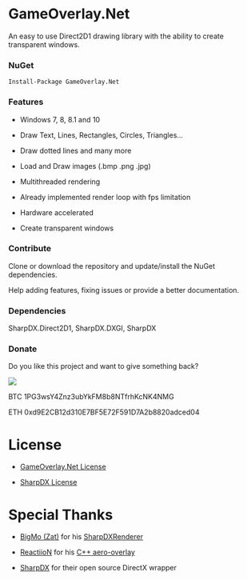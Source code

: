 
# GameOverlay.Net

  

An easy to use Direct2D1 drawing library with the ability to create transparent windows.

  

### NuGet

  
	Install-Package GameOverlay.Net

  

### Features

  

- Windows 7, 8, 8.1 and 10

- Draw Text, Lines, Rectangles, Circles, Triangles...

- Draw dotted lines and many more

- Load and Draw images (.bmp .png .jpg)

- Multithreaded rendering

- Already implemented render loop with fps limitation

- Hardware accelerated

- Create transparent windows

  

### Contribute

  

Clone or download the repository and update/install the NuGet dependencies.

  

Help adding features, fixing issues or provide a better documentation.

  

### Dependencies

  

SharpDX.Direct2D1, SharpDX.DXGI, SharpDX

  

### Donate

  

Do you like this project and want to give something back?

  

[![](https://www.paypalobjects.com/en_US/i/btn/btn_donateCC_LG.gif)](https://www.paypal.com/cgi-bin/webscr?cmd=_s-xclick&hosted_button_id=YJDWMDUSM8KKQ)

  

BTC 1PG3wsY4Znz3ubYkFM8b8NTfrhKcNK4NMG

ETH 0xd9E2CB12d310E7BF5E72F591D7A2b8820adced04

  

# License

  

-  [GameOverlay.Net License](https://github.com/michel-pi/GameOverlay.Net/blob/master/LICENSE.md  "GameOverlay.Net License")

-  [SharpDX License](https://github.com/sharpdx/SharpDX/blob/master/License.txt  "SharpDX License")

  

# Special Thanks

  

-  [BigMo (Zat)](https://github.com/BigMo  "BigMo (Zat)") for his [SharpDXRenderer](https://github.com/BigMo/ExternalUtilsCSharp/tree/master/ExternalUtilsCSharp.SharpDXRenderer  "SharpDXRenderer")

-  [ReactiioN](https://github.com/ReactiioN1337  "ReactiioN") for his [C++ aero-overlay](https://github.com/ReactiioN1337/aero-overlay  "C++ aero-overlay")

-  [SharpDX](http://sharpdx.org/  "SharpDX") for their open source DirectX wrapper
